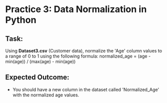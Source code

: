 # Practice 3: Data Normalization in Python

## Task:
Using **Dataset3.csv** (Customer data), normalize the 'Age' column values to a range of 0 to 1 using the following formula:
normalized_age = (age - min(age)) / (max(age) - min(age))

## Expected Outcome:
- You should have a new column in the dataset called 'Normalized_Age' with the normalized age values.
